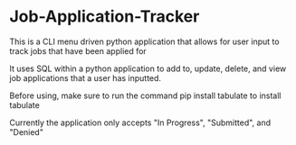 # Job-Application-Tracker

This is a CLI menu driven python application that allows for user input to track jobs that have been applied for

It uses SQL within a python application to add to, update, delete, and view job applications that a user has inputted. 

Before using, make sure to run the command pip install tabulate to install tabulate

Currently the application only accepts "In Progress", "Submitted", and "Denied"

